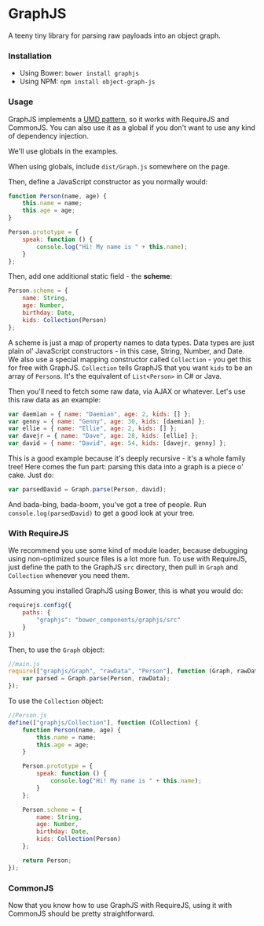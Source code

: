 GraphJS
=======

A teeny tiny library for parsing raw payloads into an object graph.

### Installation

* Using Bower: `bower install graphjs`
* Using NPM: `npm install object-graph-js`

### Usage

GraphJS implements a [UMD pattern](https://github.com/umdjs/umd), so it works with RequireJS and CommonJS. You can also use it as a global if you don't want to use any kind of dependency injection.

We'll use globals in the examples.

When using globals, include `dist/Graph.js` somewhere on the page.

Then, define a JavaScript constructor as you normally would:

```javascript
function Person(name, age) {
	this.name = name;
	this.age = age;
}

Person.prototype = {
	speak: function () {
		console.log("Hi! My name is " + this.name);
	}
};
```

Then, add one additional static field - the **scheme**:

```javascript
Person.scheme = {
	name: String,
	age: Number,
	birthday: Date,
	kids: Collection(Person)
};
```

A scheme is just a  map of property names to data types. Data types are just plain ol' JavaScript constructors - in this case, String, Number, and Date. We also use a special mapping constructor called `Collection` - you get this for free with GraphJS. `Collection` tells GraphJS that you want `kids` to be an array of `Person`s. It's the equivalent of `List<Person>` in C# or Java.

Then you'll need to fetch some raw data, via AJAX or whatever. Let's use this raw data as an example:

```javascript
var daemian = { name: "Daemian", age: 2, kids: [] };
var genny = { name: "Genny", age: 30, kids: [daemian] };
var ellie = { name: "Ellie", age: 2, kids: [] };
var davejr = { name: "Dave", age: 28, kids: [ellie] };
var david = { name: "David", age: 54, kids: [davejr, genny] };
```

This is a good example because it's deeply recursive - it's a whole family tree! Here comes the fun part: parsing this data into a graph is a piece o' cake. Just do:

```javascript
var parsedDavid = Graph.parse(Person, david);
```

And bada-bing, bada-boom, you've got a tree of people. Run `console.log(parsedDavid)` to get a good look at your tree.

### With RequireJS

We recommend you use some kind of module loader, because debugging using non-optimized source files is a lot more fun. To use with RequireJS, just define the path to the GraphJS `src` directory, then pull in `Graph` and `Collection` whenever you need them.

Assuming you installed GraphJS using Bower, this is what you would do:

```javascript
requirejs.config({
	paths: {
		"graphjs": "bower_components/graphjs/src"
	}
})
```

Then, to use the `Graph` object:

```javascript
//main.js
require(["graphjs/Graph", "rawData", "Person"], function (Graph, rawData, Person) {
	var parsed = Graph.parse(Person, rawData);
});
```

To use the `Collection` object:

```javascript
//Person.js
define(["graphjs/Collection"], function (Collection) {
	function Person(name, age) {
		this.name = name;
		this.age = age;
	}

	Person.prototype = {
		speak: function () {
			console.log("Hi! My name is " + this.name);
		}
	};

	Person.scheme = {
		name: String,
		age: Number,
		birthday: Date,
		kids: Collection(Person)
	};

	return Person;
});
```

### CommonJS

Now that you know how to use GraphJS with RequireJS, using it with CommonJS should be pretty straightforward.





